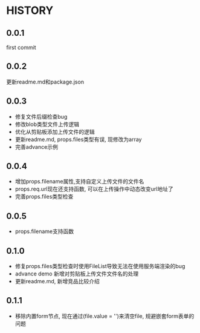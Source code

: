 HISTORY
=======================

## 0.0.1
first commit

## 0.0.2
更新readme.md和package.json

## 0.0.3
* 修复文件后缀检查bug
* 修改blob类型文件上传逻辑
* 优化从剪贴板添加上传文件的逻辑
* 更新readme.md, props.files类型有误, 现修改为array
* 完善advance示例

## 0.0.4
* 增加props.filename属性,支持自定义上传文件的文件名
* props.req.url现在还支持函数, 可以在上传操作中动态改变url地址了
* 完善props.files类型检查

## 0.0.5
* props.filename支持函数

## 0.1.0
* 修复props.files类型检查时使用FileList导致无法在使用服务端渲染的bug
* advance demo 新增对剪贴板上传文件文件名的处理
* 更新readme.md, 新增竞品比较介绍

## 0.1.1
* 移除内置form节点, 现在通过(file.value = '')来清空file, 规避嵌套form表单的问题